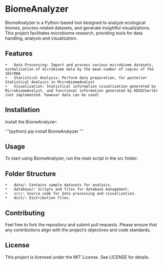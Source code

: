# BiomeAnalyzer

BiomeAnalyzer is a Python-based tool designed to analyze ecological biomes, process related datasets, and generate insightful visualizations. This project facilitates microbiome research, providing tools for data handling, analysis and visualization.

## Features

	•	Data Processing: Import and process various microbiome datasets, normalization of microbiome data by the mean number of copies of the 16SrRNA
	•	Statistical Analysis: Perform data preparation, for posterior Statistical Analysis in MicrobiomeAnalyst
	•	Visualization: Statistical information visualization genereted by MicrobiomeAnalyst, and functional information generated by KEGGCharter (not implemented. however data can be used)
	

## Installation

Install the BiomeAnalyzer:

'''{python}
pip install BiomeAnalyzer
'''

## Usage

To start using BiomeAnalyzer, run the main script in the src folder:

## Folder Structure

	•	data/: Contains sample datasets for analysis.
	•	database/: Scripts and files for database management.
	•	src/: Source code for data processing and visualization.
	•	dist/: Distribution files.

## Contributing

Feel free to fork the repository and submit pull requests. Please ensure that any contributions align with the project’s objectives and code standards.

## License

This project is licensed under the MIT License. See LICENSE for details.

